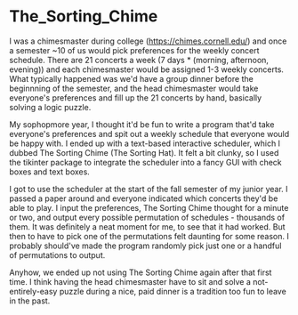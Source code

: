 # The_Sorting_Chime

I was a chimesmaster during college (https://chimes.cornell.edu/) and once a semester ~10 of us would pick preferences for the weekly concert schedule. There are 21 concerts a week (7 days * (morning, afternoon, evening)) and each chimesmaster would be assigned 1-3 weekly concerts. What typically happened was we'd have a group dinner before the beginnning of the semester, and the head chimesmaster would take everyone's preferences and fill up the 21 concerts by hand, basically solving a logic puzzle.

My sophopmore year, I thought it'd be fun to write a program that'd take everyone's preferences and spit out a weekly schedule that everyone would be happy with. I ended up with a text-based interactive scheduler, which I dubbed The Sorting Chime (The Sorting Hat). It felt a bit clunky, so I used the tikinter package to integrate the scheduler into a fancy GUI with check boxes and text boxes.

I got to use the scheduler at the start of the fall semester of my junior year. I passed a paper around and everyone indicated which concerts they'd be able to play. I input the preferences, The Sorting Chime thought for a minute or two, and output every possible permutation of schedules - thousands of them. It was definitely a neat moment for me, to see that it had worked. But then to have to pick one of the permutations felt daunting for some reason. I probably should've made the program randomly pick just one or a handful of permutations to output.

Anyhow, we ended up not using The Sorting Chime again after that first time. I think having the head chimesmaster have to sit and solve a not-entirely-easy puzzle during a nice, paid dinner is a tradition too fun to leave in the past.
